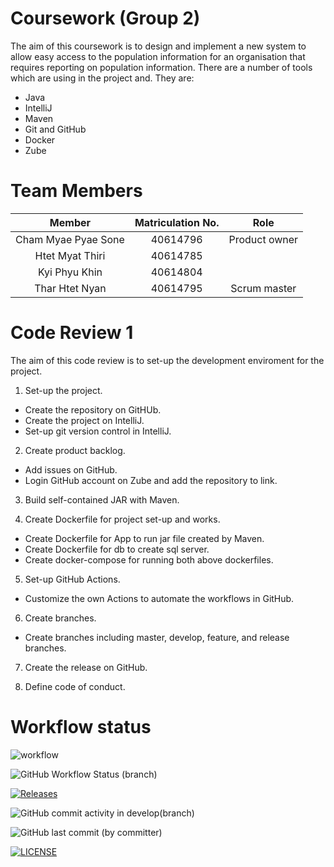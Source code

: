 # Coursework (Group 2)
The aim of this coursework is to design and implement a new system to allow easy access to the population information for an organisation that requires reporting on population information.
There are a number of tools which are using in the project and. They are:
- Java
- IntelliJ
- Maven
- Git and GitHub
- Docker
- Zube

# Team Members 

|Member               |Matriculation No. | Role  |
|:-------------------:|:----------------:|:-----:|
| Cham Myae Pyae Sone |40614796 |Product owner   |
| Htet Myat Thiri     |40614785 |                |
| Kyi Phyu Khin       |40614804 |                |
| Thar Htet Nyan      |40614795 |Scrum master    |

# Code Review 1

The aim of this code review is to set-up the development enviroment for the project. 

1. Set-up the project. 
- Create the repository on GitHUb.
- Create the project on IntelliJ.
- Set-up git version control in IntelliJ.
  
2. Create product backlog.
- Add issues on GitHub.
- Login GitHub account on Zube and add the repository to link.

3. Build self-contained JAR with Maven.

4. Create Dockerfile for project set-up and works.
- Create Dockerfile for App to run jar file created by Maven.
- Create Dockerfile for db to create sql server.
- Create docker-compose for running both above dockerfiles. 
  
5. Set-up GitHub Actions.
- Customize the own Actions to automate the workflows in GitHub.
  
6. Create branches.
- Create branches including master, develop, feature, and release branches.

7. Create the release on GitHub.

8. Define code of conduct. 

# Workflow status

![workflow](https://github.com/Cham-Myae-40614796/coursework-group2/actions/workflows/main.yml/badge.svg?style=plastic)

![GitHub Workflow Status (branch)](https://img.shields.io/github/actions/workflow/status/Cham-Myae-40614796/Coursework-group2/main.yml?branch=develop)

[![Releases](https://img.shields.io/github/release/Cham-Myae-40614796/coursework-group2/all.svg?style=plastic)](https://github.com/Cham-Myae-40614796/coursework-group2/blob/releases)

![GitHub commit activity in develop(branch)](https://img.shields.io/github/commit-activity/m/Cham-Myae-40614796/Coursework-group2/develop)

![GitHub last commit (by committer)](https://img.shields.io/github/last-commit/Cham-Myae-40614796/Coursework-group2)

[![LICENSE](https://img.shields.io/github/license/Cham-Myae-40614796/coursework-group2.svg?style=plastic)](https://github.com/Cham-Myae-40614796/coursework-group2/blob/master/LICENSE)
